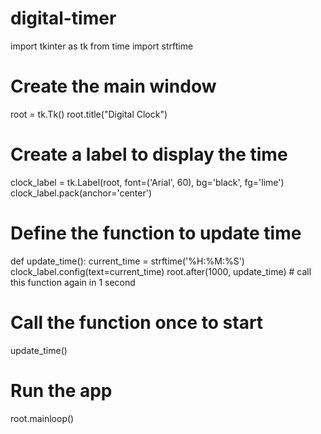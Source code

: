 # digital-timer
import tkinter as tk
from time import strftime

# Create the main window
root = tk.Tk()
root.title("Digital Clock")

# Create a label to display the time
clock_label = tk.Label(root, font=('Arial', 60), bg='black', fg='lime')
clock_label.pack(anchor='center')

# Define the function to update time
def update_time():
    current_time = strftime('%H:%M:%S')
    clock_label.config(text=current_time)
    root.after(1000, update_time)  # call this function again in 1 second

# Call the function once to start
update_time()

# Run the app
root.mainloop()
